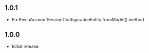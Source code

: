 ## 1.0.1

* Fix KevinAccountSessionConfigurationEntity.fromModel() method

## 1.0.0

* Initial release.